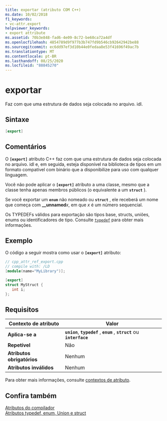 ```yaml
---
title: exportar (atributo COM C++)
ms.date: 10/02/2018
f1_keywords:
- vc-attr.export
helpviewer_keywords:
- export attribute
ms.assetid: 70b3e848-fad6-4e09-8c72-be60ca72a4df
ms.openlocfilehash: 4854789d9f977b3b747fd9b546cb92642942be88
ms.sourcegitcommit: ec6dd97ef3d10b44e0fedaa8e53f41696f49ac7b
ms.translationtype: MT
ms.contentlocale: pt-BR
ms.lasthandoff: 08/25/2020
ms.locfileid: "88845270"
---
```

# <a name="export"></a>exportar

Faz com que uma estrutura de dados seja colocada no arquivo. idl.

## <a name="syntax"></a>Sintaxe

```cpp
[export]
```

## <a name="remarks"></a>Comentários

O **`[export]`** atributo C++ faz com que uma estrutura de dados seja colocada no arquivo. idl e, em seguida, esteja disponível na biblioteca de tipos em um formato compatível com binário que a disponibilize para uso com qualquer linguagem.

Você não pode aplicar o **`[export]`** atributo a uma classe, mesmo que a classe tenha apenas membros públicos (o equivalente a um **`struct`** ).

Se você exportar um **`enum`** não nomeado ou **`struct`** , ele receberá um nome que começa com **__unnamed**<em>x</em>, em que *x* é um número sequencial.

Os TYPEDEFs válidos para exportação são tipos base, structs, uniões, enums ou identificadores de tipo.  Consulte [`typedef`](/windows/win32/Midl/typedef) para obter mais informações.

## <a name="example"></a>Exemplo

O código a seguir mostra como usar o **`[export]`** atributo:

```cpp
// cpp_attr_ref_export.cpp
// compile with: /LD
[module(name="MyLibrary")];

[export]
struct MyStruct {
   int i;
};
```

## <a name="requirements"></a>Requisitos

| Contexto de atributo | Valor |
|-|-|
|**Aplica-se a**|**`union`**, **`typedef`** , **`enum`** , **`struct`** ou **`interface`**|
|**Repetível**|Não|
|**Atributos obrigatórios**|Nenhum|
|**Atributos inválidos**|Nenhum|

Para obter mais informações, consulte [contextos de atributo](cpp-attributes-com-net.md#contexts).

## <a name="see-also"></a>Confira também

[Atributos do compilador](compiler-attributes.md)<br/>
[Atributos typedef, enum, Union e struct](typedef-enum-union-and-struct-attributes.md)
